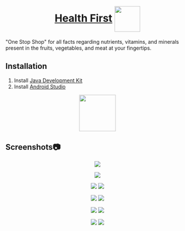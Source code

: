 <h1 align="center"> 
    <a href="https://rajathpi.github.io/health-first/">Health First</a>  
    <img src="https://cdn-icons-png.flaticon.com/512/46/46504.png" width="70" align="center">
</h1>

"One Stop Shop" for all facts regarding nutrients, vitamins, and minerals present in the fruits, vegetables, and meat at your fingertips.

## **Installation**

1) Install [Java Development Kit](https://www.oracle.com/in/java/technologies/javase-downloads.html)
2) Install [Android Studio](https://developer.android.com/studio)

<p align="center">
  <a href="https://github.com/rajathpi/health-first/blob/main/Health%20First.apk?raw=true">
    <img src="https://www.inspirefm.org/wp-content/uploads/button-apk.png" height="100">
  </a>
</p>

## Screenshots📷

 <p align="center">
<img src="https://i.imgur.com/vlJhczS.png" >
</p>

<p align="center">
<img src="https://imgur.com/41T4zcR.png" >
</p>


 <p align="center">
<img src="https://i.imgur.com/rr5PDBi.png" >
<img src="https://i.imgur.com/ot8dpx4.png" >
</p>


 <p align="center">
<img src="https://i.imgur.com/wF8oMjh.png" >
<img src="https://i.imgur.com/qSpD1i2.png" >
</p>

 <p align="center">
<img src="https://imgur.com/oM8xubN.png" >
<img src="https://imgur.com/usaADuX.png" >
</p>

 <p align="center">
<img src="https://imgur.com/pQeQm8X.png" >
<img src="https://imgur.com/kU8BC8W.png" >
</p>


